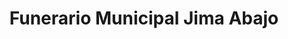 ---
title: "Funerario Municipal Jima Abajo"
url: /jima-abajo/funerario-municipal-jima-abajo/
shop: Bestattungen
---